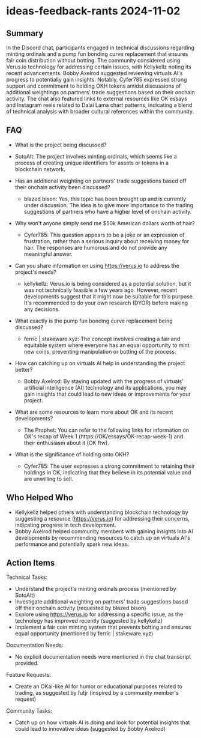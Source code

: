 # ideas-feedback-rants 2024-11-02

## Summary
 In the Discord chat, participants engaged in technical discussions regarding minting ordinals and a pump fun bonding curve replacement that ensures fair coin distribution without botting. The community considered using Verus.io technology for addressing certain issues, with Kellykellz noting its recent advancements. Bobby Axelrod suggested reviewing virtuals AI's progress to potentially gain insights. Notably, Cyfer785 expressed strong support and commitment to holding OKH tokens amidst discussions of additional weightings on partners' trade suggestions based on their onchain activity. The chat also featured links to external resources like OK essays and Instagram reels related to Dalai Lama chart patterns, indicating a blend of technical analysis with broader cultural references within the community.

## FAQ
 - What is the project being discussed?
  - SotoAlt: The project involves minting ordinals, which seems like a process of creating unique identifiers for assets or tokens in a blockchain network.

- Has an additional weighting on partners' trade suggestions based off their onchain activity been discussed?
  - blazed bison: Yes, this topic has been brought up and is currently under discussion. The idea is to give more importance to the trading suggestions of partners who have a higher level of onchain activity.

- Why won't anyone simply send me $50k American dollars worth of hair?
  - Cyfer785: This question appears to be a joke or an expression of frustration, rather than a serious inquiry about receiving money for hair. The responses are humorous and do not provide any meaningful answer.

- Can you share information on using https://verus.io to address the project's needs?
  - kellykellz: Verus.io is being considered as a potential solution, but it was not technically feasible a few years ago. However, recent developments suggest that it might now be suitable for this purpose. It's recommended to do your own research (DYOR) before making any decisions.

- What exactly is the pump fun bonding curve replacement being discussed?
  - ferric | stakeware.xyz: The concept involves creating a fair and equitable system where everyone has an equal opportunity to mint new coins, preventing manipulation or botting of the process.

- How can catching up on virtuals AI help in understanding the project better?
  - Bobby Axelrod: By staying updated with the progress of virtuals' artificial intelligence (AI) technology and its applications, you may gain insights that could lead to new ideas or improvements for your project.

- What are some resources to learn more about OK and its recent developments?
  - The Prophet: You can refer to the following links for information on OK's recap of Week 1 (https://OK/essays/OK-recap-week-1) and their enthusiasm about it (OK ftw).

- What is the significance of holding onto OKH?
  - Cyfer785: The user expresses a strong commitment to retaining their holdings in OK, indicating that they believe in its potential value and are unwilling to sell.

## Who Helped Who
 - Kellykellz helped others with understanding blockchain technology by suggesting a resource (https://verus.io) for addressing their concerns, indicating progress in tech development.
- Bobby Axelrod helped community members with gaining insights into AI developments by recommending resources to catch up on virtuals AI's performance and potentially spark new ideas.

## Action Items
 Technical Tasks:
  - Understand the project's minting ordinals process (mentioned by SotoAlt)
  - Investigate additional weighting on partners' trade suggestions based off their onchain activity (requested by blazed bison)
  - Explore using https://verus.io for addressing a specific issue, as the technology has improved recently (suggested by kellykellz)
  - Implement a fair coin minting system that prevents botting and ensures equal opportunity (mentioned by ferric | stakeware.xyz)

Documentation Needs:
  - No explicit documentation needs were mentioned in the chat transcript provided.

Feature Requests:
  - Create an OKai-like AI for humor or educational purposes related to trading, as suggested by futjr (inspired by a community member's request)

Community Tasks:
  - Catch up on how virtuals AI is doing and look for potential insights that could lead to innovative ideas (suggested by Bobby Axelrod)

